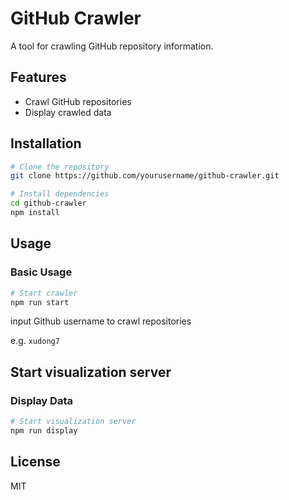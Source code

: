 # GitHub Crawler

A tool for crawling GitHub repository information.

## Features

- Crawl GitHub repositories
- Display crawled data

## Installation

```bash
# Clone the repository
git clone https://github.com/yourusername/github-crawler.git
```

```bash
# Install dependencies
cd github-crawler
npm install
```

## Usage

### Basic Usage

```bash
# Start crawler
npm run start
```

input Github username to crawl repositories

e.g. `xudong7`

## Start visualization server

### Display Data

```bash
# Start visualization server
npm run display
```

## License

MIT
